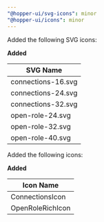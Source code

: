 ```yaml
---
"@hopper-ui/svg-icons": minor
"@hopper-ui/icons": minor
---
```


Added the following SVG icons:

**Added**

| SVG Name                             |
| ------------------------------------ |
| connections-16.svg                   |
| connections-24.svg                   |
| connections-32.svg                   |
| open-role-24.svg                     |
| open-role-32.svg                     |
| open-role-40.svg                     |

Added the following icons:

**Added**

| Icon Name                            |
| ------------------------------------ |
| ConnectionsIcon                      |
| OpenRoleRichIcon                     |
